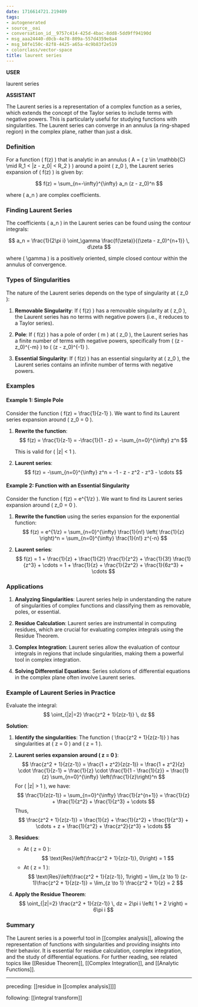 ```yaml
---
date: 1716614721.219409
tags:
- autogenerated
- source__oai
- conversation_id__9757c414-425d-4bac-8dd8-5dd9ff94190d
- msg_aaa24440-d0cb-4e78-809a-557d4359e8a4
- msg_b8fe150c-82f8-4425-a65a-4c9b83f2e519
- colorclass/vector-space
title: laurent series
---
```


**USER**

laurent series


**ASSISTANT**

The Laurent series is a representation of a complex function as a series, which extends the concept of the Taylor series to include terms with negative powers. This is particularly useful for studying functions with singularities. The Laurent series can converge in an annulus (a ring-shaped region) in the complex plane, rather than just a disk.

### Definition

For a function \( f(z) \) that is analytic in an annulus \( A = \{ z \in \mathbb{C} \mid R_1 < |z - z_0| < R_2 \} \) around a point \( z_0 \), the Laurent series expansion of \( f(z) \) is given by:

$$
f(z) = \sum_{n=-\infty}^{\infty} a_n (z - z_0)^n
$$

where \( a_n \) are complex coefficients.

### Finding Laurent Series

The coefficients \( a_n \) in the Laurent series can be found using the contour integrals:

$$
a_n = \frac{1}{2\pi i} \oint_\gamma \frac{f(\zeta)}{(\zeta - z_0)^{n+1}} \, d\zeta
$$

where \( \gamma \) is a positively oriented, simple closed contour within the annulus of convergence.

### Types of Singularities

The nature of the Laurent series depends on the type of singularity at \( z_0 \):

1. **Removable Singularity**: If \( f(z) \) has a removable singularity at \( z_0 \), the Laurent series has no terms with negative powers (i.e., it reduces to a Taylor series).

2. **Pole**: If \( f(z) \) has a pole of order \( m \) at \( z_0 \), the Laurent series has a finite number of terms with negative powers, specifically from \( (z - z_0)^{-m} \) to \( (z - z_0)^{-1} \).

3. **Essential Singularity**: If \( f(z) \) has an essential singularity at \( z_0 \), the Laurent series contains an infinite number of terms with negative powers.

### Examples

#### Example 1: Simple Pole

Consider the function \( f(z) = \frac{1}{z-1} \). We want to find its Laurent series expansion around \( z_0 = 0 \).

1. **Rewrite the function**:
   $$
   f(z) = \frac{1}{z-1} = -\frac{1}{1 - z} = -\sum_{n=0}^{\infty} z^n
   $$

   This is valid for \( |z| < 1 \).

2. **Laurent series**:
   $$
   f(z) = -\sum_{n=0}^{\infty} z^n = -1 - z - z^2 - z^3 - \cdots
   $$

#### Example 2: Function with an Essential Singularity

Consider the function \( f(z) = e^{1/z} \). We want to find its Laurent series expansion around \( z_0 = 0 \).

1. **Rewrite the function** using the series expansion for the exponential function:
   $$
   f(z) = e^{1/z} = \sum_{n=0}^{\infty} \frac{1}{n!} \left( \frac{1}{z} \right)^n = \sum_{n=0}^{\infty} \frac{1}{n!} z^{-n}
   $$

2. **Laurent series**:
   $$
   f(z) = 1 + \frac{1}{z} + \frac{1}{2!} \frac{1}{z^2} + \frac{1}{3!} \frac{1}{z^3} + \cdots = 1 + \frac{1}{z} + \frac{1}{2z^2} + \frac{1}{6z^3} + \cdots
   $$

### Applications

1. **Analyzing Singularities**: Laurent series help in understanding the nature of singularities of complex functions and classifying them as removable, poles, or essential.

2. **Residue Calculation**: Laurent series are instrumental in computing residues, which are crucial for evaluating complex integrals using the Residue Theorem.

3. **Complex Integration**: Laurent series allow the evaluation of contour integrals in regions that include singularities, making them a powerful tool in complex integration.

4. **Solving Differential Equations**: Series solutions of differential equations in the complex plane often involve Laurent series.

### Example of Laurent Series in Practice

Evaluate the integral:
$$
\oint_{|z|=2} \frac{z^2 + 1}{z(z-1)} \, dz
$$

**Solution**:
1. **Identify the singularities**: The function \( \frac{z^2 + 1}{z(z-1)} \) has singularities at \( z = 0 \) and \( z = 1 \).

2. **Laurent series expansion around \( z = 0 \)**:
   $$
   \frac{z^2 + 1}{z(z-1)} = \frac{1 + z^2}{z(z-1)} = \frac{1 + z^2}{z} \cdot \frac{1}{z-1} = \frac{1}{z} \cdot \frac{1}{1 - \frac{1}{z}} = \frac{1}{z} \sum_{n=0}^{\infty} \left(\frac{1}{z}\right)^n
   $$
   For \( |z| > 1 \), we have:
   $$
   \frac{1}{z(z-1)} = \sum_{n=0}^{\infty} \frac{1}{z^{n+1}} = \frac{1}{z} + \frac{1}{z^2} + \frac{1}{z^3} + \cdots
   $$
   Thus,
   $$
   \frac{z^2 + 1}{z(z-1)} = \frac{1}{z} + \frac{1}{z^2} + \frac{1}{z^3} + \cdots + z + \frac{1}{z^2} + \frac{z^2}{z^3} + \cdots
   $$

3. **Residues**:
   - At \( z = 0 \):
     $$
     \text{Res}\left(\frac{z^2 + 1}{z(z-1)}, 0\right) = 1
     $$
   - At \( z = 1 \):
     $$
     \text{Res}\left(\frac{z^2 + 1}{z(z-1)}, 1\right) = \lim_{z \to 1} (z-1)\frac{z^2 + 1}{z(z-1)} = \lim_{z \to 1} \frac{z^2 + 1}{z} = 2
     $$

4. **Apply the Residue Theorem**:
   $$
   \oint_{|z|=2} \frac{z^2 + 1}{z(z-1)} \, dz = 2\pi i \left( 1 + 2 \right) = 6\pi i
   $$

### Summary

The Laurent series is a powerful tool in [[complex analysis]], allowing the representation of functions with singularities and providing insights into their behavior. It is essential for residue calculation, complex integration, and the study of differential equations. For further reading, see related topics like [[Residue Theorem]], [[Complex Integration]], and [[Analytic Functions]].


---

preceding: [[residue in [[complex analysis]]]]  


following: [[integral transform]]